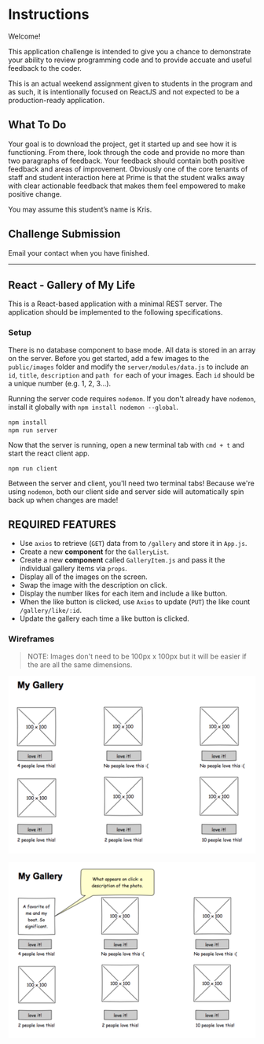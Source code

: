 # Instructions

Welcome!

This application challenge is intended to give you a chance to demonstrate your ability to review programming code and to provide accuate and useful feedback to the coder.

This is an actual weekend assignment given to students in the program and as such, it is intentionally focused on ReactJS and not expected to be a production-ready application.


## What To Do

Your goal is to download the project, get it started up and see how it is functioning. From there, look through the code and provide no more than two paragraphs of feedback. Your feedback should contain both positive feedback and areas of improvement. Obviously one of the core tenants of staff and student interaction here at Prime is that the student walks away with clear actionable feedback that makes them feel empowered to make positive change. 

You may assume this student’s name is Kris.

## Challenge Submission

Email your contact when you have finished.

---

## React - Gallery of My Life

This is a React-based application with a minimal REST server. The application should be implemented to the following specifications.

### Setup

There is no database component to base mode. All data is stored in an array on the server. Before you get started, add a few images to the `public/images` folder and modify the `server/modules/data.js` to include an `id`, `title`, `description` and `path for` each of your images. Each `id` should be a unique number (e.g. 1, 2, 3...).

Running the server code requires `nodemon`. If you don't already have `nodemon`, install it globally with `npm install nodemon --global`.

```
npm install
npm run server
```

Now that the server is running, open a new terminal tab with `cmd + t` and start the react client app.

```
npm run client
```

Between the server and client, you'll need two terminal tabs! Because we're using `nodemon`, both our client side and server side will automatically spin back up when changes are made!

## REQUIRED FEATURES

- Use `axios` to retrieve (`GET`) data from to `/gallery` and store it in `App.js`.
- Create a new **component** for the `GalleryList`.
- Create a new **component** called `GalleryItem.js` and pass it the individual gallery items via `props`. 
- Display all of the images on the screen.
- Swap the image with the description on click.
- Display the number likes for each item and include a like button.
- When the like button is clicked, use `Axios` to update (`PUT`) the like count `/gallery/like/:id`.
- Update the gallery each time a like button is clicked.

### Wireframes

> NOTE: Images don't need to be 100px x 100px but it will be easier if the are all the same dimensions.

![mockup one](wireframes/first-mockup.png)

![mockup two](wireframes/second-mockup.png)
